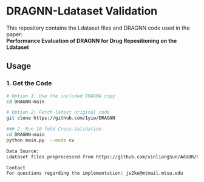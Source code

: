# DRAGNN-Ldataset Validation

This repository contains the Ldataset files and DRAGNN code used in the paper:  
**Performance Evaluation of DRAGNN for Drug Repositioning on the Ldataset**



## Usage
### 1. Get the Code
```bash
# Option 1: Use the included DRAGNN copy
cd DRAGNN-main

# Option 2: Fetch latest original code
git clone https://github.com/1yiw/DRAGNN

### 2. Run 10-fold Cross-Validation
cd DRAGNN-main
python main.py  --mode cv

Data Source:
Ldataset files preprocessed from https://github.com/xinliangSun/AdaDR/tree/main/AdaDR/raw_data/drug_data/Ldataset/lagcn

Contact
For questions regarding the implementation: js2ke@mtmail.mtsu.edu
